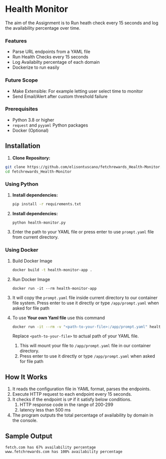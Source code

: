 # Health Monitor
The aim of the Assignment is to Run heath check every 15 seconds and log the availability percentage over time.

### Features
* Parse URL endpoints from a YAML file
* Run Health Checks every 15 seconds
* Log Availabilty percentage of each domain
* Dockerize to run easily


### Future Scope
* Make Extensible: For example letting user select time to monitor
* Send Email/Alert after custom threshold failure

### Prerequisites
* Python 3.8 or higher
* `request` and `pyyaml` Python packages
* Docker (Optional)


## Installation 

1. **Clone Repository:**
```bash
git clone https://github.com/elisontuscano/fetchrewards_Health-Monitor.git
cd fetchrewards_Health-Monitor
```

### Using Python

1. **Install dependencies:**
    ```bash
    pip install -r requirements.txt
    ```

2. **Install dependencies:**
    ```bash
    python health-monitor.py
    ```

3. Enter the path to your YAML file or press enter to use `prompt.yaml` file from current directory.

### Using Docker

1. Build Docker Image
    ```bash
    docker build -t health-monitor-app .
    ```

2. Run Docker Image
    ```
    docker run -it --rm health-monitor-app
    ```

3. It will copy the `prompt.yaml` file inside current directory to our container file system. Press enter to use it directly or type `/app/prompt.yaml` when asked for file path

4. To use **Your own Yaml file** use this command
    ```bash
    docker run -it --rm -v "<path-to-your-file>:/app/prompt.yaml" health-monitor-app
    ```

    Replace `<path-to-your-file>` to actual path of your YAML file. 

    1. This will mount your file to `/app/prompt.yaml` file in our container directory.
    2. Press enter to use it directly or type `/app/prompt.yaml` when asked for file path




## How It Works
1. It reads the configuration file in YAML format, parses the endpoints.
2. Execute HTTP request to each endpoint every 15 seconds.
3. It checks if the endpoint is `UP` if it satisfy below conditions.
    1. HTTP response code in the range of 200-299
    2. latency less than 500 ms
4. The program outputs the total percentage of availability by domain in the console.

## Sample Output
```
fetch.com has 67% availability percentage
www.fetchrewards.com has 100% availability percentage
```
